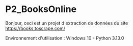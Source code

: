 # P2_BooksOnline

Bonjour, ceci est un projet d'extraction de données du site https://books.toscrape.com/

Environnement d'utilisation :
Windows 10 - Python 3.13.0